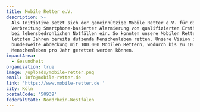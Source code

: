 ```yaml
---
title: Mobile Retter e.V.
description: >-
  Als Initiative setzt sich der gemeinnützige Mobile Retter e.V. für die
  Verbreitung Smartphone-basierter Alarmierung von qualifizierten Ersthelfern
  bei lebensbedrohlichen Notfällen ein. So konnten unsere Mobilen Retter in den
  letzten Jahren bereits dutzende Menschenleben retten. Unsere Vision ist eine
  bundesweite Abdeckung mit 100.000 Mobilen Rettern, wodurch bis zu 10.000
  Menschenleben pro Jahr gerettet werden können. 
impactArea:
  - Gesundheit
organization: true
image: /uploads/mobile-retter.png
email: info@mobile-retter.de
link: 'https://www.mobile-retter.de '
city: Köln
postalCode: '50939'
federalState: Nordrhein-Westfalen
---
```


